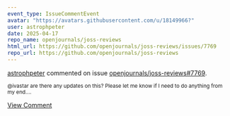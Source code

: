 ```yaml
---
event_type: IssueCommentEvent
avatar: "https://avatars.githubusercontent.com/u/18149966?"
user: astrophpeter
date: 2025-04-17
repo_name: openjournals/joss-reviews
html_url: https://github.com/openjournals/joss-reviews/issues/7769
repo_url: https://github.com/openjournals/joss-reviews
---
```


<a href='https://github.com/astrophpeter' target='_blank'>astrophpeter</a> commented on issue <a href='https://github.com/openjournals/joss-reviews/issues/7769' target='_blank'>openjournals/joss-reviews#7769</a>.

<small>@ivastar are there any updates on this? Please let me know if I need to do anything from my end....</small>

<a href='https://github.com/openjournals/joss-reviews/issues/7769' target='_blank'>View Comment</a>
